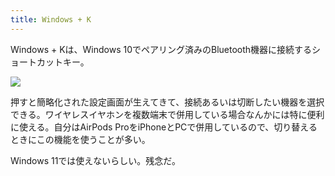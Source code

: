 ```yaml
---
title: Windows + K
---
```

Windows + Kは、Windows 10でペアリング済みのBluetooth機器に接続するショートカットキー。

![](https://lh6.googleusercontent.com/ee7lGo5Srep-WVBeWoXBayfU8m4CEafaMvR9CpGGFbaNJV_Waz_YwWY6758zIh8qpcFk7o1ErSkStG-6KjzIYWr0kDBmv9UOPQubaqOzC-zMrDi2Pz24aY_RZ7p4iYhq3OrC27-KcKkQGtTGs_Xh7vPSsoHM4idwmmcQUmTXZ0iCZ3ch7FcJ3L1NQlJG)

押すと簡略化された設定画面が生えてきて、接続あるいは切断したい機器を選択できる。ワイヤレスイヤホンを複数端末で併用している場合なんかには特に便利に使える。自分はAirPods ProをiPhoneとPCで併用しているので、切り替えるときにこの機能を使うことが多い。

Windows 11では使えないらしい。残念だ。
